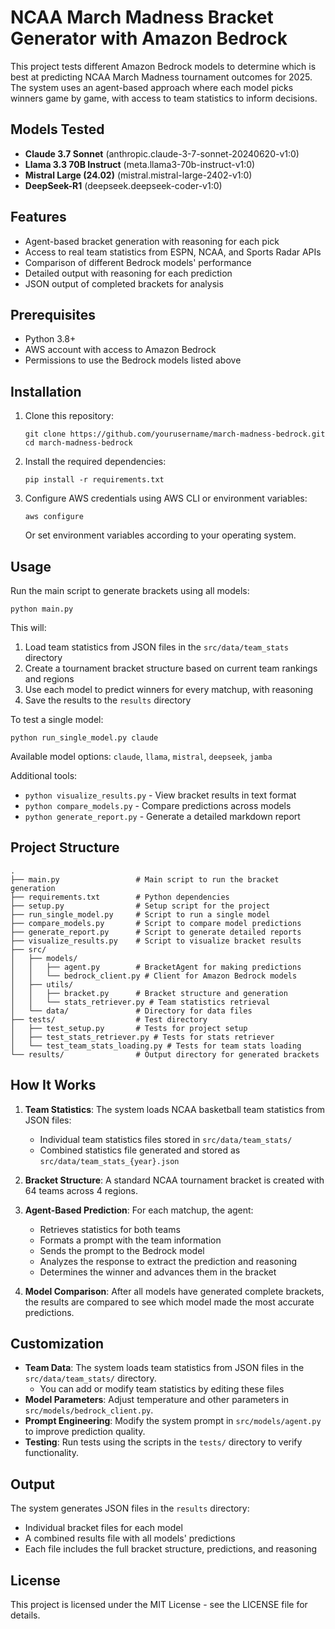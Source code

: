 # NCAA March Madness Bracket Generator with Amazon Bedrock

This project tests different Amazon Bedrock models to determine which is best at predicting NCAA March Madness tournament outcomes for 2025. The system uses an agent-based approach where each model picks winners game by game, with access to team statistics to inform decisions.

## Models Tested

- **Claude 3.7 Sonnet** (anthropic.claude-3-7-sonnet-20240620-v1:0)
- **Llama 3.3 70B Instruct** (meta.llama3-70b-instruct-v1:0)
- **Mistral Large (24.02)** (mistral.mistral-large-2402-v1:0)
- **DeepSeek-R1** (deepseek.deepseek-coder-v1:0)

## Features

- Agent-based bracket generation with reasoning for each pick
- Access to real team statistics from ESPN, NCAA, and Sports Radar APIs
- Comparison of different Bedrock models' performance
- Detailed output with reasoning for each prediction
- JSON output of completed brackets for analysis

## Prerequisites

- Python 3.8+
- AWS account with access to Amazon Bedrock
- Permissions to use the Bedrock models listed above

## Installation

1. Clone this repository:
   ```
   git clone https://github.com/yourusername/march-madness-bedrock.git
   cd march-madness-bedrock
   ```

2. Install the required dependencies:
   ```
   pip install -r requirements.txt
   ```

3. Configure AWS credentials using AWS CLI or environment variables:
   ```
   aws configure
   ```
   Or set environment variables according to your operating system.

## Usage

Run the main script to generate brackets using all models:

```
python main.py
```

This will:
1. Load team statistics from JSON files in the `src/data/team_stats` directory
2. Create a tournament bracket structure based on current team rankings and regions
3. Use each model to predict winners for every matchup, with reasoning
4. Save the results to the `results` directory

To test a single model:

```
python run_single_model.py claude
```

Available model options: `claude`, `llama`, `mistral`, `deepseek`, `jamba`

Additional tools:
- `python visualize_results.py` - View bracket results in text format
- `python compare_models.py` - Compare predictions across models
- `python generate_report.py` - Generate a detailed markdown report

## Project Structure

```
.
├── main.py                 # Main script to run the bracket generation
├── requirements.txt        # Python dependencies
├── setup.py                # Setup script for the project
├── run_single_model.py     # Script to run a single model
├── compare_models.py       # Script to compare model predictions
├── generate_report.py      # Script to generate detailed reports
├── visualize_results.py    # Script to visualize bracket results
├── src/
│   ├── models/
│   │   ├── agent.py        # BracketAgent for making predictions
│   │   └── bedrock_client.py # Client for Amazon Bedrock models
│   ├── utils/
│   │   ├── bracket.py      # Bracket structure and generation
│   │   └── stats_retriever.py # Team statistics retrieval
│   └── data/               # Directory for data files
├── tests/                  # Test directory
│   ├── test_setup.py       # Tests for project setup
│   ├── test_stats_retriever.py # Tests for stats retriever
│   └── test_team_stats_loading.py # Tests for team stats loading
└── results/                # Output directory for generated brackets
```

## How It Works

1. **Team Statistics**: The system loads NCAA basketball team statistics from JSON files:
   - Individual team statistics files stored in `src/data/team_stats/`
   - Combined statistics file generated and stored as `src/data/team_stats_{year}.json`

2. **Bracket Structure**: A standard NCAA tournament bracket is created with 64 teams across 4 regions.

3. **Agent-Based Prediction**: For each matchup, the agent:
   - Retrieves statistics for both teams
   - Formats a prompt with the team information
   - Sends the prompt to the Bedrock model
   - Analyzes the response to extract the prediction and reasoning
   - Determines the winner and advances them in the bracket

4. **Model Comparison**: After all models have generated complete brackets, the results are compared to see which model made the most accurate predictions.

## Customization

- **Team Data**: The system loads team statistics from JSON files in the `src/data/team_stats/` directory.
  - You can add or modify team statistics by editing these files
- **Model Parameters**: Adjust temperature and other parameters in `src/models/bedrock_client.py`.
- **Prompt Engineering**: Modify the system prompt in `src/models/agent.py` to improve prediction quality.
- **Testing**: Run tests using the scripts in the `tests/` directory to verify functionality.

## Output

The system generates JSON files in the `results` directory:
- Individual bracket files for each model
- A combined results file with all models' predictions
- Each file includes the full bracket structure, predictions, and reasoning

## License

This project is licensed under the MIT License - see the LICENSE file for details.
